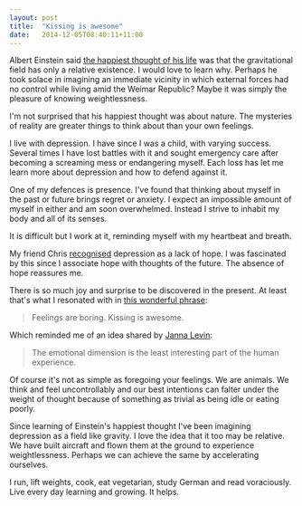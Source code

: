 ```yaml
---
layout: post
title:  "Kissing is awesome"
date:   2014-12-05T08:40:11+11:00
---
```


Albert Einstein said [the happiest thought of his life][] was that the gravitational field has only a relative existence.
I would love to learn why.
Perhaps he took solace in imagining an immediate vicinity in which external forces had no control while living amid the Weimar Republic?
Maybe it was simply the pleasure of knowing weightlessness.

[the happiest thought of his life]: http://physics.ucr.edu/~wudka/Physics7/Notes_www/node85.html

I'm not surprised that his happiest thought was about nature.
The mysteries of reality are greater things to think about than your own feelings.

I live with depression.
I have since I was a child, with varying success.
Several times I have lost battles with it and sought emergency care after becoming a screaming mess or endangering myself.
Each loss has let me learn more about depression and how to defend against it.

One of my defences is presence.
I've found that thinking about myself in the past or future brings regret or anxiety.
I expect an impossible amount of myself in either and am soon overwhelmed.
Instead I strive to inhabit my body and all of its senses.

It is difficult but I work at it, reminding myself with my heartbeat and breath.

My friend Chris [recognised][] depression as a lack of hope.
I was fascinated by this since I associate hope with thoughts of the future.
The absence of hope reassures me.

[recognised]: http://christhorpe.net/writing/2014/11/21/feelings-are-boring-kissing-is-awesome

There is so much joy and surprise to be discovered in the present.
At least that's what I resonated with in [this wonderful phrase][]:

[this wonderful phrase]: http://qwantz.com/index.php?comic=765

> Feelings are boring.
> Kissing is awesome.

Which reminded me of an idea shared by [Janna Levin][]:

[Janna Levin]: http://themoth.org/posts/stories/life-on-a-mobius-strip

> The emotional dimension is the least interesting part of the human experience.

Of course it's not as simple as foregoing your feelings.
We are animals.
We think and feel uncontrollably and our best intentions can falter under the weight of thought because of something as trivial as being idle or eating poorly.

Since learning of Einstein's happiest thought I've been imagining depression as a field like gravity.
I love the idea that it too may be relative.
We have built aircraft and flown them at the ground to experience weightlessness.
Perhaps we can achieve the same by accelerating ourselves.

I run, lift weights, cook, eat vegetarian, study German and read voraciously.
Live every day learning and growing.
It helps.
